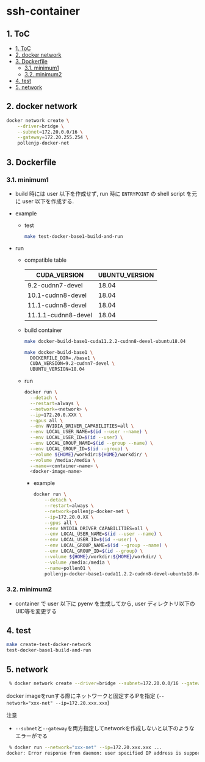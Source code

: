 # ssh-container

## 1. ToC

<!-- TOC -->

- [1. ToC](#1-toc)
- [2. docker network](#2-docker-network)
- [3. Dockerfile](#3-dockerfile)
  - [3.1. minimum1](#31-minimum1)
  - [3.2. minimum2](#32-minimum2)
- [4. test](#4-test)
- [5. network](#5-network)

<!-- /TOC -->

## 2. docker network

```sh
docker network create \
    --driver=bridge \
    --subnet=172.20.0.0/16 \
    --gateway=172.20.255.254 \
    pollenjp-docker-net
```

## 3. Dockerfile

### 3.1. minimum1

- build 時には user 以下を作成せず, run 時に `ENTRYPOINT` の shell script を元に user 以下を作成する.
- example
  - test

    ```sh
    make test-docker-base1-build-and-run
    ```

- run
  - compatible table

    | CUDA_VERSION        | UBUNTU_VERSION |
    |---------------------|----------------|
    | 9.2-cudnn7-devel    | 18.04          |
    | 10.1-cudnn8-devel   | 18.04          |
    | 11.1-cudnn8-devel   | 18.04          |
    | 11.1.1-cudnn8-devel | 18.04          |

  - build container

    ```sh
    make docker-build-base1-cuda11.2.2-cudnn8-devel-ubuntu18.04
    ```

    ```sh
    make docker-build-base1 \
      DOCKERFILE_DIR=./base1 \
      CUDA_VERSION=9.2-cudnn7-devel \
      UBUNTU_VERSION=18.04
    ```

  - run

    ```sh
    docker run \
      --detach \
      --restart=always \
      --network=<network> \
      --ip=172.20.0.XXX \
      --gpus all \
      --env NVIDIA_DRIVER_CAPABILITIES=all \
      --env LOCAL_USER_NAME=$(id --user --name) \
      --env LOCAL_USER_ID=$(id --user) \
      --env LOCAL_GROUP_NAME=$(id --group --name) \
      --env LOCAL_GROUP_ID=$(id --group) \
      --volume ${HOME}/workdir:${HOME}/workdir/ \
      --volume /media:/media \
      --name=<container-name> \
      <docker-image-name>
    ```

    - example

      ```sh
      docker run \
          --detach \
          --restart=always \
          --network=pollenjp-docker-net \
          --ip=172.20.0.XX \
          --gpus all \
          --env NVIDIA_DRIVER_CAPABILITIES=all \
          --env LOCAL_USER_NAME=$(id --user --name) \
          --env LOCAL_USER_ID=$(id --user) \
          --env LOCAL_GROUP_NAME=$(id --group --name) \
          --env LOCAL_GROUP_ID=$(id --group) \
          --volume ${HOME}/workdir:${HOME}/workdir/ \
          --volume /media:/media \
          --name=pollen01 \
          pollenjp-docker-base1-cuda11.2.2-cudnn8-devel-ubuntu18.04
      ```

### 3.2. minimum2

- container で user 以下に pyenv を生成してから, user ディレクトリ以下のUID等を変更する

## 4. test

```sh
make create-test-docker-network
test-docker-base1-build-and-run
```

## 5. network

```sh
 % docker network create --driver=bridge --subnet=172.20.0.0/16 --gateway=172.20.255.254 xxx-net
```

docker imageをrunする際にネットワークと固定するIPを指定 (`--network="xxx-net" --ip=172.20.xxx.xxx`)

注意

- `--subnet`と`--gateway`を両方指定してnetworkを作成しないと以下のようなエラーがでる

```sh
 % docker run --network="xxx-net" --ip=172.20.xxx.xxx ...
docker: Error response from daemon: user specified IP address is supported only when connecting to networks with user configured subnets.
```

